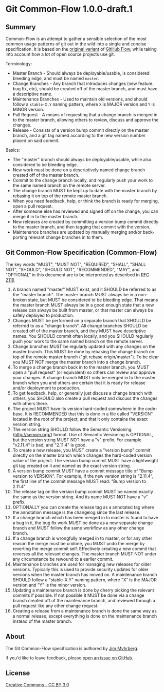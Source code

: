 Git Common-Flow 1.0.0-draft.1
=============================

Summary
-------

Common-Flow is an attempt to gather a sensible selection of the most common
usage patterns of git out in the wild into a single and concise
specification. It is based on
the [original variant](http://scottchacon.com/2011/08/31/github-flow.html)
of [GitHub Flow](https://guides.github.com/introduction/flow/), while taking
into account how a lot of open source projects use git.

Terminology:

- Master Branch - Should always be deployable/usable, is considered bleeding
  edge, and must be named `master`.
- Change Branches - Any branch that introduces changes (new feature, bug fix,
  etc), should be created off of the master branch, and must have a descriptive
  name.
- Maintenance Branches - Used to maintain old versions, and should follow a
  `stable-X.Y` naming pattern, where `X` is MAJOR version and `Y` is MINOR
  version.
- Pull Request - A means of requesting that a change branch is merged in to the
  master branch, allowing others to review, discuss and approve the changes.
- Release - Consists of a version bump commit directly on the master branch, and
  a git tag named according to the new version number placed on said commit.

Basics:

- The "master" branch should always be deployable/usable, while also considered
  to be bleeding edge.
- New work must be done on a descriptively named change branch created off of
  the master branch.
- Commit to the change branch locally, and regularly push your work to the same
  named branch on the remote server.
- The change branch MUST be kept up to date with the master branch by rebasing
  it on top of the remote master branch.
- When you need feedback, help, or think the branch is ready for merging, open a
  pull request.
- After someone else has reviewed and signed off on the change, you can merge it
  in to the master branch.
- New releases are created by committing a version bump commit directly to the
  master branch, and then tagging that commit with the version.
- Maintenance branches are updated by manually merging and/or back-porting
  relevant change branches in to them.

Git Common-Flow Specification (Common-Flow)
-------------------------------------------

The key words "MUST", "MUST NOT", "REQUIRED", "SHALL", "SHALL NOT", "SHOULD",
"SHOULD NOT", "RECOMMENDED", "MAY", and "OPTIONAL" in this document are to be
interpreted as described in [RFC 2119](https://tools.ietf.org/html/rfc2119).

1. A branch named "master" MUST exist, and it SHOULD be referred to as the
   "master branch". The master branch MUST always be in a non-broken state, but
   MUST be considered to be bleeding edge. That means the master branch MUST
   always be in a good enough state that a new release can always be built from
   master, or that master can always be safely deployed to production.
2. Changes MUST be performed on a separate branch that SHOULD be referred to as
   a "change branch". All change branches SHOULD be created off of the master
   branch, and they MUST have descriptive names. You SHOULD commit often
   locally, and you SHOULD regularly push your work to the same named branch on
   the remote server.
3. Change branches MUST be regularly updated with any changes on the master
   branch. This MUST be done by rebasing the change branch on top of the remote
   master branch ("git rebase origin/master"). To be clear you MUST NOT merge
   the master branch into a change branch.
4. To merge a change branch back in to the master branch, you MUST open a "pull
   request" (or equivalent) so others can review and approve your changes. A
   change branch MUST only be merged in to the master branch when you and others
   are certain that it is ready for release and/or deployment to production.
5. To get feedback, help, or generally just discuss a change branch with others,
   you SHOULD also create a pull request and discuss the changes with others
   there.
6. The project MUST have its version hard-coded somewhere in the code-base. It
   is RECOMMENDED that this is done in a file called "VERSION" located in the
   root of the project, and that it only contains the exact version string.
7. The version string SHOULD follow the Semantic Versioning (http://semver.org/)
   format. Use of Semantic Versioning is OPTIONAL, but the version string MUST
   NOT have a "v" prefix. For example "v2.11.4" is bad, and "2.11.4" is good.
8. To create a new release, you MUST create a "version bump" commit directly on
   the master branch which changes the hard-coded version value of the
   project. The version bump commit MUST have a lightweight git tag created on
   it and named as the exact version string.
9. A version bump commit MUST have a commit message title of "Bump version to
   VERSION". For example, if the new version string is "2.11.4", the first line
   of the commit message MUST read: "Bump version to 2.11.4"
10. The release tag on the version bump commit MUST be named exactly the same as
    the version string. And its name MUST NOT have a "v" prefix.
11. OPTIONALLY you can create the release tag as a annotated tag where the
    annotation message is the changelog since the last release.
12. If a change branch which has been merged in to master is found to have a bug
    in it, the bug fix work MUST be done as a new separate change branch and
    MUST follow the same workflow as any other change branch.
13. If a change branch is wrongfully merged in to master, or for any other
    reason the merge must be undone, you MUST undo the merge by reverting the
    merge commit self. Effectively creating a new commit that reverses all the
    relevant changes. The master branch MUST NOT under any circumstance be
    rewound to a earlier commit.
14. Maintenance branches are used for managing new releases for older
    versions. Typically this is used to provide security updates for older
    versions when the master branch has moved on. A maintenance branch SHOULD
    follow a "stable-X.Y" naming pattern, where "X" is the MAJOR version and "Y"
    is the minor version.
15. Updating a maintenance branch is done by cherry picking the relevant commits
    if possible. If not possible it MUST be done via a change branch created off
    of the maintenance branch, and reviewed through a pull request like any
    other change request.
16. Creating a release from a maintenance branch is done the same way as a
    normal release, except everything is done on the maintenance branch instead
    of the master branch.

About
-----

The Git Common-Flow specification is authored
by [Jim Myhrberg](http://jimeh.me).

If you'd like to leave feedback,
please [open an issue on GitHub](https://github.com/jimeh/common-flow/issues).

License
-------

[Creative Commons - CC BY 3.0](http://creativecommons.org/licenses/by/3.0/)
